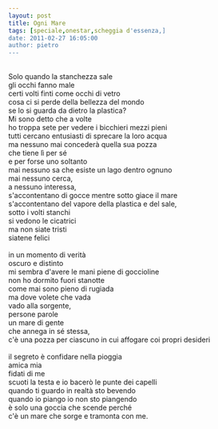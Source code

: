 ```yaml
---
layout: post
title: Ogni Mare
tags: [speciale,onestar,scheggia d'essenza,]
date: 2011-02-27 16:05:00
author: pietro
---
```

<div dir="ltr" style="text-align: left"><br/>Solo quando la stanchezza sale<br/>gli occhi fanno male<br/>certi volti finti come occhi di vetro<br/>cosa ci si perde della bellezza del mondo<br/>se lo si guarda da dietro la plastica?<br/>Mi sono detto che a volte<br/>ho troppa sete per vedere i bicchieri mezzi pieni<br/>tutti cercano entusiasti di sprecare la loro acqua<br/>ma nessuno mai concederà quella sua pozza<br/>che tiene lì per sé<br/>e per forse uno soltanto<br/>mai nessuno sa che esiste un lago dentro ognuno<br/>mai nessuno cerca,<br/>a nessuno interessa,<br/>s'accontentano di gocce mentre sotto giace il mare<br/>s'accontentano del vapore della plastica e del sale,<br/>sotto i volti stanchi<br/>si vedono le cicatrici<br/>ma non siate tristi<br/>siatene felici<br/><br/>in un momento di verità<br/>oscuro e distinto<br/>mi sembra d'avere le mani piene di goccioline<br/>non ho dormito fuori stanotte<br/>come mai sono pieno di rugiada<br/>ma dove volete che vada<br/>vado alla sorgente,<br/>persone parole<br/>un mare di gente<br/>che annega in sé stessa,<br/>c'è una pozza per ciascuno in cui affogare coi propri desideri<br/><br/>il segreto è confidare nella pioggia<br/>amica mia<br/>fidati di me<br/>scuoti la testa e io bacerò le punte dei capelli<br/>quando ti guardo in realtà sto bevendo<br/>quando io piango io non sto piangendo<br/>è solo una goccia che scende perché<br/>c'è un mare che sorge e tramonta con me.<br/><br/>
